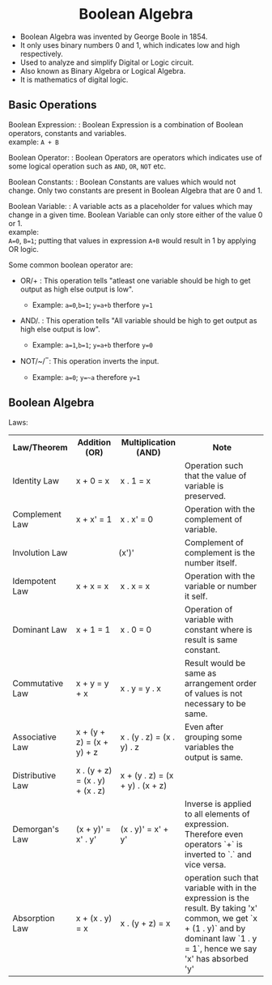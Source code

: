 # <center> Boolean Algebra</center>

 - Boolean Algebra was invented by George Boole in 1854.
 - It only uses binary numbers 0 and 1, which indicates low and high respectively.
 - Used to analyze and simplify Digital or Logic circuit.
 - Also known as Binary Algebra or Logical Algebra.
 - It is mathematics of digital logic. 

## Basic Operations
Boolean Expression:
: Boolean Expression is a combination of Boolean operators, constants and variables. <br>
example: `A + B`

Boolean Operator:
: Boolean Operators are operators which indicates use of some logical operation such as `AND`, `OR`, `NOT` etc.

Boolean Constants:
: Boolean Constants are values which would not change. Only two constants are present in Boolean Algebra that are 0 and 1.

Boolean Variable:
: A variable acts as a placeholder for values which may change in a given time. Boolean Variable can only store either of the value 0 or 1. <br>
example:  
`A=0`, `B=1`; putting that values in expression `A+B` would result in 1 by applying OR logic.

Some common boolean operator are:
 - OR/+
	 : This operation tells "atleast one variable should be high to get output as high else output is low".
	 - Example: `a=0`,`b=1`; `y=a+b` therfore `y=1` 

 - AND/.
	: This operation tells "All variable should be high to get output as high else output is low".
	 - Example: `a=1`,`b=1`; `y=a+b` therfore `y=0`

 - NOT/~/ ̅
   :	This operation inverts the input.
	 - Example: `a=0`; `y=~a` therefore `y=1`

## Boolean Algebra
Laws:

<table>
	<th>Law/Theorem</th>
	<th>Addition (OR)</th>
	<th>Multiplication (AND) </th>
	<th>Note</th>
	<tr>
		<td>Identity Law</td>
		<td> x + 0 = x
		<td>x . 1 = x</td>
		<td>Operation such that the value of variable is preserved.</td>
	</tr>
	<tr>
		<td>Complement Law</td>
		<td> x + x' = 1
		<td>x  .  x' = 0</td>
		<td>Operation with the complement of variable. </td>
	</tr>
	<tr>
		<td>Involution Law</td>
		<td colspan=2><center> (x')'</center></td>
		<td>Complement of complement is the number itself.</td>
	</tr>
	<tr>
		<td>Idempotent Law</td>
		<td> x + x = x</td>
		<td>x . x = x</td>
		<td>Operation with the variable or number it self.</td>
	</tr>
	<tr>
		<td>Dominant Law</td>
		<td> x + 1 = 1</td>
		<td>x . 0 = 0</td>
		<td>Operation of variable with constant where is result is same constant.</td>
	</tr>
	<tr>
		<td>Commutative Law</td>
		<td> x + y = y + x</td>
		<td>x . y = y . x</td>
		<td>Result would be same as arrangement order of values is not necessary to be same.</td>
	</tr>
	<tr>
		<td>Associative Law</td>
		<td> x + (y + z) = (x + y) + z</td>
		<td>x . (y . z) = (x . y) . z</td>
		<td>Even after grouping some variables the output is same.</td>
	</tr>
	<tr>
		<td>Distributive Law</td>
		<td> x . (y + z) = (x . y) + (x . z)</td>
		<td>x + (y . z) = (x + y) . (x + z)</td>
	</tr>
	<tr>
		<td>Demorgan's Law</td>
		<td>(x + y)' = x' . y'</td>
		<td>(x . y)' = x' + y'</td>
		<td>Inverse is applied to all elements of expression. Therefore even operators `+` is inverted to `.` and vice versa.
	</tr>
	<tr>
		<td>Absorption Law</td>
		<td>x + (x . y) = x</td>
		<td>x . (y + z) = x</td>
		<td>operation such that variable with in the expression is the result. By taking 'x' common, we get `x + (1 . y)` and by dominant law `1 . y = 1`, hence we say 'x' has absorbed 'y'</td>
	</tr>
	
</table>
<!--stackedit_data:
eyJoaXN0b3J5IjpbLTE0MTEwNzk0NTYsMjU2NDcyNTM1LDEwNT
MyNTQ2ODAsLTE0NDU0Mzg5MDAsLTg3NzY3MDI2OCwtMTkzOTk3
OTk4MywxMTM3NzkwMjQxLDg1MDM1MTYwNCwtMTMzNzc5NzQxMF
19
-->